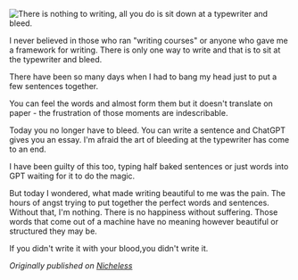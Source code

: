 ![There is nothing to writing, all you do is sit down at a typewriter and bleed.](https://d1muf25xaso8hp.cloudfront.net/https%3A%2F%2Ff2ef64fde9775f9963a7c05de220a69e.cdn.bubble.io%2Ff1684587899767x875331351221297900%2Fimages%2520%252860%2529.jpeg?w=768&h=&auto=compress&dpr=1&q=50&fit=max)

I never believed in those who ran "writing courses" or anyone who gave me a framework for writing. There is only one way to write and that is to sit at the typewriter and bleed. 

There have been so many days when I had to bang my head just to put a few sentences together. 

You can feel the words and almost form them but it doesn't translate on paper - the frustration of those moments are indescribable. 

Today you no longer have to bleed. You can write a sentence and ChatGPT gives you an essay. I'm afraid the art of bleeding at the typewriter has come to an end. 

I have been guilty of this too, typing half baked sentences or just words into GPT waiting for it to do the magic. 

But today I wondered, what made writing beautiful to me was the pain. The hours of angst trying to put together the perfect words and sentences. Without that, I'm nothing. There is no happiness without suffering. Those words that come out of a machine have no meaning however beautiful or structured they may be. 

If you didn't write it with your blood,you didn't write it. 

*Originally published on [Nicheless](https://nicheless.blog/post/did-you-write-it-with-your-blo)*
